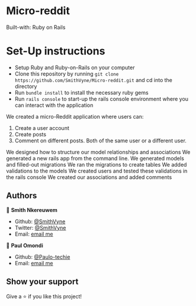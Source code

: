# Micro-reddit
Built-with: Ruby on Rails

# Set-Up instructions
* Setup Ruby and Ruby-on-Rails on your computer
* Clone this repository by running `git clone https://github.com/SmithVyne/Micro-reddit.git` and cd into the directory
* Run `bundle install` to install the necessary ruby gems
* Run `rails console` to start-up the rails console environment where you can interact with the application


We created a micro-Reddit application where users can:

1. Create a user account
2. Create posts
3. Comment on different posts. Both of the same user or a different user.

We designed how to structure our model relationships and associations
We generated a new rails app from the command line.
We generated models and filled-out migrations
We ran the migrations to create tables
We added validations to the models
We created users and tested these validations in the rails console
We created our associations and added comments

## Authors

👤 **Smith Nkereuwem**

- Github: [@SmithVyne](https://github.com/SmithVyne)
- Twitter: [@SmithVyne](https://twitter.com/SmithVyne)
- Email: [email me](smithnkereuwem2@gmail.com)

👤 **Paul Omondi**

- Github: [@Paulo-techie](https://github.com/paulo-techie)
- Email: [email me](paulo.techie@gmail.com)

## Show your support

Give a ⭐️ if you like this project!
